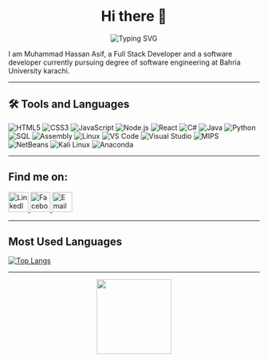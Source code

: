 <h1 align="center">
  Hi there 👋
</h1>

<p align="center">
  <img src="https://readme-typing-svg.demolab.com?font=Fira+Code&size=32&pause=1000&center=true&vCenter=true&width=540&lines=Software+Developer;Full+Stack+Developer" alt="Typing SVG" />
</p>

I am Muhammad Hassan Asif, a Full Stack Developer and a software developer currently pursuing degree of software engineering at Bahria University karachi.

---

## 🛠️ Tools and Languages

![HTML5](https://img.shields.io/badge/-HTML5-E34F26?style=flat-square&logo=html5&logoColor=white)
![CSS3](https://img.shields.io/badge/-CSS3-1572B6?style=flat-square&logo=css3)
![JavaScript](https://img.shields.io/badge/-JavaScript-333300?style=flat-square&logo=javascript)
![Node.js](https://img.shields.io/badge/-Node.js-3C873A?style=flat-square&logo=node-dot-js&logoColor=white)
![React](https://img.shields.io/badge/-React-black?style=flat-square&logo=react)
![C#](https://img.shields.io/badge/-C%23-239120?style=flat-square&logo=c-sharp&logoColor=white)
![Java](https://img.shields.io/badge/-Java-007396?style=flat-square&logo=java&logoColor=white)
![Python](https://img.shields.io/badge/-Python-3776AB?style=flat-square&logo=python&logoColor=white)
![SQL](https://img.shields.io/badge/-SQL-4479A1?style=flat-square&logo=sql&logoColor=white)
![Assembly](https://img.shields.io/badge/-Assembly-6E4C13?style=flat-square)
![Linux](https://img.shields.io/badge/-Linux-FCC624?style=flat-square&logo=linux&logoColor=black)
![VS Code](https://img.shields.io/badge/-VS%20Code-007ACC?style=flat-square&logo=visual-studio-code&logoColor=white)
![Visual Studio](https://img.shields.io/badge/-Visual%20Studio-5C2D91?style=flat-square&logo=visual-studio&logoColor=white)
![MIPS](https://img.shields.io/badge/-MIPS-FF6F00?style=flat-square)
![NetBeans](https://img.shields.io/badge/-NetBeans-2D51A1?style=flat-square&logo=netbeans&logoColor=white)
![Kali Linux](https://img.shields.io/badge/-Kali%20Linux-557C94?style=flat-square&logo=kali-linux&logoColor=white)
![Anaconda](https://img.shields.io/badge/-Anaconda-44A833?style=flat-square&logo=anaconda&logoColor=white)

---

## Find me on:

<a href="https://www.linkedin.com/in/muhammad-hassan-asif-7732b737b" target="_blank">
  <img alt="LinkedIn" width="40px" src="https://cdn.jsdelivr.net/npm/simple-icons@v7/icons/linkedin.svg" />
</a>
<a href="https://www.facebook.com/your-facebook-id/" target="_blank">
  <img alt="Facebook" width="40px" src="https://cdn.jsdelivr.net/npm/simple-icons@v7/icons/facebook.svg" />
</a>
<a href="mailto:muhammadhassanasif769@gmail.com" target="_blank">
  <img alt="Email" width="40px" src="https://cdn.jsdelivr.net/npm/simple-icons@v7/icons/gmail.svg" />
</a>


---

## Most Used Languages

[![Top Langs](https://github-readme-stats.vercel.app/api/top-langs/?username=hassanasif653&layout=compact&theme=radical)](https://github.com/hassanasif653/)


---

<p align="center">
  <img src="https://media.giphy.com/media/L8K62iTDkzGX6/giphy.gif" width="150"/>
</p>
